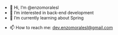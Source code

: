 - 👋 Hi, I’m @enzomoralesl
- 👀 I’m interested in back-end development
- 🌱 I’m currently learning about Spring
<!---- 💞️ I’m looking to collaborate on many things--->

- 📫 How to reach me: dev.enzomoralesl@gmail.com

<!---
enzomoralesl/enzomoralesl is a ✨ special ✨ repository because its `README.md` (this file) appears on your GitHub profile.
You can click the Preview link to take a look at your changes.
--->
